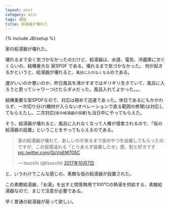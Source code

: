 ```yaml
---
layout: post
category: misc
tags: 雑談
title: 給湯器が壊れた
---
```

{% include JB/setup %}

家の給湯器が壊れた。

壊れるまで全く気づかなかったのだけど、給湯器は、水道、電気、冷蔵庫に次ぐくらいの、結構重大な 家SPOF である。壊れるまで気づかなかった。
何が起きるかというと、給湯器が壊れると、`風呂に入れなくなる`のである。

運がいいのか悪いのか、昨日風呂を沸かすまではギリギリ生きていて、風呂に入ろうと思ってシャワーつけたらダメだった。風呂入れてよかった。。。

結構重要な家SPOFなので、対応は極めて迅速であった。休日であるにもかかわらず、一次切り分け(機材が入らないオペレーションで直る範囲の修理)は対応してもらえたし、二次対応(`仮の給湯器の設置`)も当日中にやってもらえた。

そう、給湯器が壊れると、風呂に入れなくなって人権が侵害されるので、「仮の給湯器の設置」ということをやってもらえるのである。

<blockquote class="twitter-tweet" data-lang="ja"><p lang="ja" dir="ltr">家の給湯器が壊れて、新しいのが来るまで仮のやつを設置してもらったのですが、この仮感溢れる「とりあえず設置したぜ」感、割と好きです <a href="https://t.co/QcVpEM705C">pic.twitter.com/QcVpEM705C</a></p>&mdash; tsucchi (@tsucchi) <a href="https://twitter.com/tsucchi/status/916611997453639680?ref_src=twsrc%5Etfw">2017年10月7日</a></blockquote>
<script async src="//platform.twitter.com/widgets.js" charset="utf-8"></script>

と、いうわけでこんな感じの、素敵な仮の給湯器が設置された。

この素敵給湯器、「お湯」を出すと問答無用で100℃の熱湯を供給する、素敵給湯器なので、まじで注意が必要である。

早く普通の給湯器が戻って欲しい。


